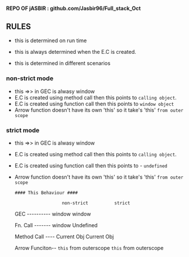 


#### REPO OF jASBIR : github.com/Jasbir96/Full_stack_Oct
## RULES


* this is determined on run time
* this is always determined when the E.C is created.



* this is determined in different scenarios

### non-strict mode
  * this =>> in GEC is alwasy window
  * E.C is created using method call then this points to `calling object`.
  * E.C is created using function call then this points to `window object`
  * Arrow function doesn't have its own 'this' so it take's  'this' `from outer scope`
   


### strict mode
  * this =>> in GEC is alwasy window
  * E.C is created using method call then this points to `calling object`.
  * E.C is created using function call then this points to - `undefined`
  * Arrow function doesn't have its own 'this' so it take's  'this' `from outer scope`



        #### This Behaviour ####

                          non-strict          strict
    

    GEC   ----------       window            window



    Fn. Call -------       window            Undefined



    Method Call ----       Current Obj       Current Obj



    Arrow Funciton--       `this` from outerscope    `this` from outerscope
   